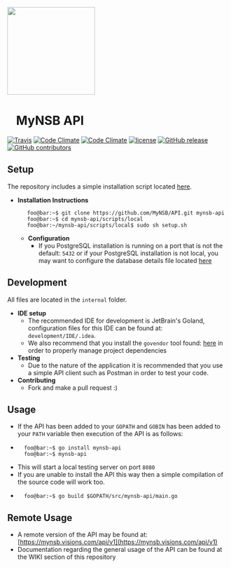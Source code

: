 <img src="https://github.com/MyNSB/Android/blob/master/app/src/main/res/mipmap-xxxhdpi/mynsb_logo.png" width="200"/> &nbsp; 
# &nbsp;&nbsp; MyNSB API

[![Travis](https://img.shields.io/travis/MyNSB/API.svg?style=flat-square)](https://travis-ci.org/MyNSB/API)
[![Code Climate](https://img.shields.io/codeclimate/maintainability/MyNSB/API.svg?style=flat-square)](https://codeclimate.com/github/MyNSB/API)
[![Code Climate](https://img.shields.io/codeclimate/issues/github/MyNSB/API.svg?style=flat-square)](https://codeclimate.com/github/MyNSB/API)
[![license](https://img.shields.io/github/license/MyNSB/API.svg?style=flat-square)]()
[![GitHub release](https://img.shields.io/github/release/MyNSB/API.svg?style=flat-square)]()
[![GitHub contributors](https://img.shields.io/github/contributors/MyNSB/API.svg?style=flat-square)](https://github.com/MyNSB/API)


## Setup
The repository includes a simple installation script located [here](scripts/local/setup.sh). 
 - <b>Installation Instructions</b><br>
    ```console
       foo@bar:~$ git clone https://github.com/MyNSB/API.git mynsb-api
       foo@bar:~$ cd mynsb-api/scripts/local
       foo@bar:~/mynsb-api/scripts/local$ sudo sh setup.sh
    ```
    - <b>Configuration</b>
        - If you PostgreSQL installation is running on a port that is not the default: `5432` or if your PostgreSQL installation is not local, you may want to configure the database details file located [here](database/details.txt)    

## Development
All files are located in the `internal` folder.
 - <b>IDE setup</b>
    - The recommended IDE for development is JetBrain's Goland, configuration files for this IDE can be found at: `development/IDE/.idea`. <br>
    - We also recommend that you install the `govendor` tool found: [here](https://github.com/kardianos/govendor) in order to properly manage project dependencies <br>
 - <b>Testing</b>
    - Due to the nature of the application it is recommended that you use a simple API client such as Postman in order to test your code.
 - <b>Contributing</b>
    - Fork and make a pull request :\)          
    
## Usage
 - If the API has been added to your `GOPATH` and `GOBIN` has been added to your `PATH` variable then execution of the API is as follows:
 - ```console
     foo@bar:~$ go install mynsb-api
     foo@bar:~$ mynsb-api
     ```
- This will start a local testing server on port `8080`
- If you are unable to install the API this way then a simple compilation of the source code will work too.
- ```console
    foo@bar:~$ go build $GOPATH/src/mynsb-api/main.go
  ```
  
## Remote Usage
- A remote version of the API may be found at: [https://mynsb.visions.com/api/v1](https://mynsb.visions.com/api/v1)  
- Documentation regarding the general usage of the API can be found at the WIKI section of this repository 
